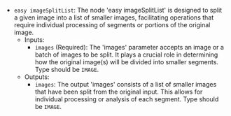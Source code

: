 - `easy imageSplitList`: The node 'easy imageSplitList' is designed to split a given image into a list of smaller images, facilitating operations that require individual processing of segments or portions of the original image.
    - Inputs:
        - `images` (Required): The 'images' parameter accepts an image or a batch of images to be split. It plays a crucial role in determining how the original image(s) will be divided into smaller segments. Type should be `IMAGE`.
    - Outputs:
        - `images`: The output 'images' consists of a list of smaller images that have been split from the original input. This allows for individual processing or analysis of each segment. Type should be `IMAGE`.
